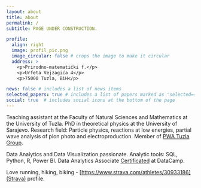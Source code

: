 ```yaml
---
layout: about
title: about
permalink: /
subtitle: PAGE UNDER CONSTRUCTION.

profile:
  align: right
  image: profil_pic.png
  image_circular: false # crops the image to make it circular
  address: >
    <p>Prirodno-matematički f.</p>
    <p>Urfeta Vejzagića 4</p>
    <p>75000 Tuzla, BiH</p>

news: false # includes a list of news items
selected_papers: true # includes a list of papers marked as "selected={true}"
social: true  # includes social icons at the bottom of the page
---
```

Teaching assistant at the Faculty of Natural Sciences and Mathematics at the University of Tuzla. PhD in theoretical physics at the University of Sarajevo. Research field: Particle physics, reactions at low energies, partial wave analysis of pion photo and electroproduction. Member of [PWA Tuzla Group](http://www.pwatuzla.com).

Data Analytics and Data Visualization passionate. Analytic tools: SQL, Python, R, Power BI. Data Analytics Associate [Certificated](https://www.datacamp.com/certificate/DAA0013936753761) at DataCamp. 

Love running, hiking, biking - [https://www.strava.com/athletes/30933186](Strava) profile.
